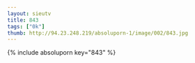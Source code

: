 ```yaml
--- 
layout: sieutv
title: 843
tags: ["0k"]
thumb: http://94.23.248.219/absoluporn-1/image/002/843.jpg
---
```

{% include absoluporn key="843" %} 
